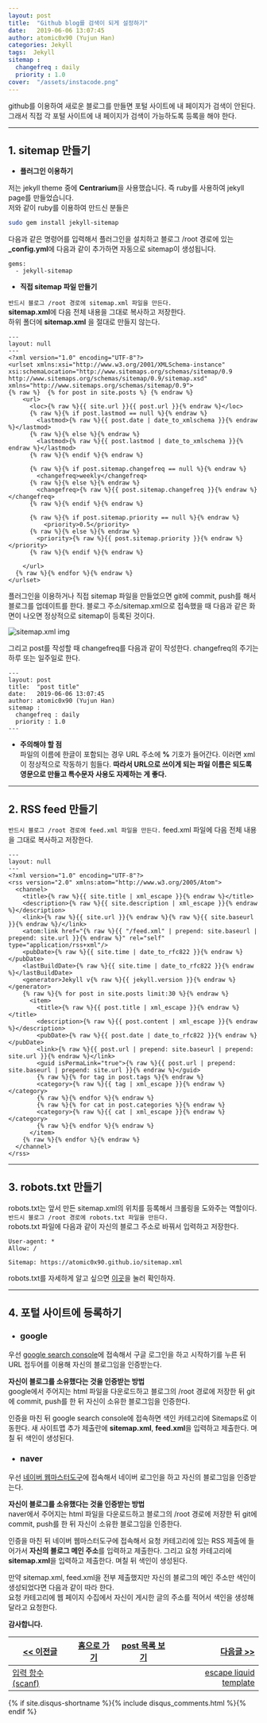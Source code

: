 ```yaml
---
layout: post
title:  "Github blog를 검색이 되게 설정하기"
date:   2019-06-06 13:07:45
author: atomic0x90 (Yujun Han)
categories: Jekyll
tags:  Jekyll
sitemap :
  changefreq : daily
  priority : 1.0
cover:  "/assets/instacode.png"
---
```


github를 이용하여 새로운 블로그를 만들면 포털 사이트에 내 페이지가 검색이 안된다. 
그래서 직접 각 포털 사이트에 내 페이지가 검색이 가능하도록 등록을 해야 한다.

---

## 1. sitemap 만들기

* **플러그인 이용하기**

저는 jekyll theme 중에 **Centrarium**을 사용했습니다. 
즉 ruby를 사용하여 jekyll page를 만들었습니다.  
저와 같이 ruby를 이용하여 만드신 분들은 
```bash
sudo gem install jekyll-sitemap
```

다음과 같은 명령어를 입력해서 플러그인을 설치하고 
블로그 /root 경로에 있는 **_config.yml**에 다음과 같이 추가하면 자동으로 sitemap이 생성됩니다.

```
gems:
  - jekyll-sitemap
```

* **직접 sitemap 파일 만들기**

`반드시 블로그 /root 경로에 sitemap.xml 파일을 만든다.`  
**sitemap.xml**에 다음 전체 내용을 그대로 복사하고 저장한다.  
하위 폴더에 **sitemap.xml** 을 절대로 만들지 않는다.

```
---
layout: null
---
<?xml version="1.0" encoding="UTF-8"?>
<urlset xmlns:xsi="http://www.w3.org/2001/XMLSchema-instance" xsi:schemaLocation="http://www.sitemaps.org/schemas/sitemap/0.9 http://www.sitemaps.org/schemas/sitemap/0.9/sitemap.xsd" xmlns="http://www.sitemaps.org/schemas/sitemap/0.9">
{% raw %}  {% for post in site.posts %} {% endraw %}
    <url>
      <loc>{% raw %}{{ site.url }}{{ post.url }}{% endraw %}</loc>
      {% raw %}{% if post.lastmod == null %}{% endraw %}
        <lastmod>{% raw %}{{ post.date | date_to_xmlschema }}{% endraw %}</lastmod>
      {% raw %}{% else %}{% endraw %}
        <lastmod>{% raw %}{{ post.lastmod | date_to_xmlschema }}{% endraw %}</lastmod>
      {% raw %}{% endif %}{% endraw %}

      {% raw %}{% if post.sitemap.changefreq == null %}{% endraw %}
        <changefreq>weekly</changefreq>
      {% raw %}{% else %}{% endraw %}
        <changefreq>{% raw %}{{ post.sitemap.changefreq }}{% endraw %}</changefreq>
      {% raw %}{% endif %}{% endraw %}

      {% raw %}{% if post.sitemap.priority == null %}{% endraw %}
          <priority>0.5</priority>
      {% raw %}{% else %}{% endraw %}
        <priority>{% raw %}{{ post.sitemap.priority }}{% endraw %}</priority>
      {% raw %}{% endif %}{% endraw %}

    </url>
  {% raw %}{% endfor %}{% endraw %}
</urlset>
```

플러그인을 이용하거나 직접 sitemap 파일을 만들었으면 git에 commit, push를 해서 블로그를 업데이트를 한다. 
블로그 주소/sitemap.xml으로 접속했을 때 다음과 같은 화면이 나오면 정상적으로 sitemap이 등록된 것이다.

<img src="{{site.baseurl}}/assets/post_img/Registration-github-blog-search-sitemap_img01.png" alt="sitemap.xml img" title="my sitemap.xml img">

그리고 post를 작성할 때 changefreq를 다음과 같이 작성한다. changefreq의 주기는 하루 또는 일주일로 한다. 
```
---
layout: post
title:  "post title"
date:   2019-06-06 13:07:45
author: atomic0x90 (Yujun Han)
sitemap :
  changefreq : daily
  priority : 1.0
---
```
* **주의해야 할 점**  
파일의 이름에 한글이 포함되는 경우 URL 주소에 **%** 기호가 들어간다. 이러면 xml이 정상적으로 작동하기 힘들다. 
**따라서 URL으로 쓰이게 되는 파일 이름은 되도록 영문으로 만들고 특수문자 사용도 자제하는 게 좋다.**



---

## 2. RSS feed 만들기

`반드시 블로그 /root 경로에 feed.xml 파일을 만든다.` feed.xml 파일에 다음 전체 내용을 그대로 복사하고 저장한다.

```
---
layout: null
---
<?xml version="1.0" encoding="UTF-8"?>
<rss version="2.0" xmlns:atom="http://www.w3.org/2005/Atom">
  <channel>
    <title>{% raw %}{{ site.title | xml_escape }}{% endraw %}</title>
    <description>{% raw %}{{ site.description | xml_escape }}{% endraw %}</description>
    <link>{% raw %}{{ site.url }}{% endraw %}{% raw %}{{ site.baseurl }}{% endraw %}/</link>
    <atom:link href="{% raw %}{{ "/feed.xml" | prepend: site.baseurl | prepend: site.url }}{% endraw %}" rel="self" type="application/rss+xml"/>
    <pubDate>{% raw %}{{ site.time | date_to_rfc822 }}{% endraw %}</pubDate>
    <lastBuildDate>{% raw %}{{ site.time | date_to_rfc822 }}{% endraw %}</lastBuildDate>
    <generator>Jekyll v{% raw %}{{ jekyll.version }}{% endraw %}</generator>
    {% raw %}{% for post in site.posts limit:30 %}{% endraw %}
      <item>
        <title>{% raw %}{{ post.title | xml_escape }}{% endraw %}</title>
        <description>{% raw %}{{ post.content | xml_escape }}{% endraw %}</description>
        <pubDate>{% raw %}{{ post.date | date_to_rfc822 }}{% endraw %}</pubDate>
        <link>{% raw %}{{ post.url | prepend: site.baseurl | prepend: site.url }}{% endraw %}</link>
        <guid isPermaLink="true">{% raw %}{{ post.url | prepend: site.baseurl | prepend: site.url }}{% endraw %}</guid>
        {% raw %}{% for tag in post.tags %}{% endraw %}
        <category>{% raw %}{{ tag | xml_escape }}{% endraw %}</category>
        {% raw %}{% endfor %}{% endraw %}
        {% raw %}{% for cat in post.categories %}{% endraw %}
        <category>{% raw %}{{ cat | xml_escape }}{% endraw %}</category>
        {% raw %}{% endfor %}{% endraw %}
      </item>
    {% raw %}{% endfor %}{% endraw %}
  </channel>
</rss>
```

---

## 3. robots.txt 만들기

robots.txt는 앞서 만든 sitemap.xml의 위치를 등록해서 크롤링을 도와주는 역할이다. 
`반드시 블로그 /root 경로에 robots.txt 파일을 만든다.`  
robots.txt 파일에 다음과 같이 자신의 블로그 주소로 바꿔서 입력하고 저장한다.

```
User-agent: *
Allow: /

Sitemap: https://atomic0x90.github.io/sitemap.xml
```

robots.txt를 자세하게 알고 싶으면 [이곳][0]을 눌러 확인하자.

---

## 4. 포털 사이트에 등록하기

* ### **google**

우선 [google search console][1]에 접속해서 구글 로그인을 하고 시작하기를 누른 뒤 
URL 접두어를 이용해 자신의 블로그임을 인증받는다.  

**자신이 블로그를 소유했다는 것을 인증받는 방법**  
google에서 주어지는 html 파일을 다운로드하고 블로그의 /root 경로에 저장한 뒤 
git에 commit, push를 한 뒤 자신이 소유한 블로그임을 인증한다.

인증을 마친 뒤 google search console에 접속하면 색인 카테고리에 Sitemaps로 이동한다. 
새 사이트맵 추가 제출란에 **sitemap.xml**, **feed.xml**을 입력하고 제출한다. 며칠 뒤 색인이 생성된다.


* ### **naver**

우선 [네이버 웹마스터도구][2]에 접속해서 네이버 로그인을 하고 자신의 블로그임을 인증받는다.

**자신이 블로그를 소유했다는 것을 인증받는 방법**  
naver에서 주어지는 html 파일을 다운로드하고 블로그의 /root 경로에 저장한 뒤 
git에 commit, push를 한 뒤 자신이 소유한 블로그임을 인증한다.

인증을 마친 뒤 네이버 웹마스터도구에 접속해서 요청 카테고리에 있는 RSS 제출에 들어가서 **자신의 블로그 메인 주소**를 입력하고 제출한다. 
그리고 요청 카테고리에 **sitemap.xml**을 입력하고 제출한다. 며칠 뒤 색인이 생성된다.

만약 sitemap.xml, feed.xml을 전부 제출했지만 자신의 블로그의 메인 주소만 색인이 생성되었다면 다음과 같이 따라 한다.  
요청 카테고리에 웹 페이지 수집에서 자신이 게시한 글의 주소를 적어서 색인을 생성해달라고 요청한다.





**감사합니다.**


[\<\< 이전글][5]	|[홈으로 가기][3]       |[post 목록 보기][4]    |[다음글 \>\>][6]
------			|:------:               |:------:               |------:
[입력 함수(scanf)][5]	|                       |                       |[escape liquid template][6]








[0]: https://developers.google.com/search/reference/robots_txt "google"
[1]: https://search.google.com/search-console/about?hl=ko&utm_source=wmx&utm_medium=wmx-welcome "google search console"
[2]: https://webmastertool.naver.com/ "naver webmaster"
[3]: https://atomic0x90.github.io/ "home"
[4]: https://atomic0x90.github.io/posts/ "posts"
[5]: https://atomic0x90.github.io/c-language/2019/06/05/scanf-format.html "입력 함수(scanf)"
[6]: https://atomic0x90.github.io/jekyll/markdown/2019/06/08/escape-liquid-template.html "escape liquid template"











{% if site.disqus-shortname %}{% include disqus_comments.html %}{% endif %}

